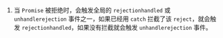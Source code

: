 1. 当 `Promise` 被拒绝时，会触发全局的 `rejectionhandled` 或 `unhandlerejection` 事件之一，如果已经用 `catch` 拦截了该 `reject`，就会触发 `rejectionhandled`，如果没有拦截就会触发 `unhandlerejection` 事件。